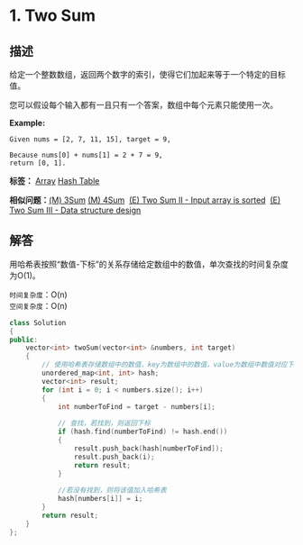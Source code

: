 # 1. Two Sum

## 描述

给定一个整数数组，返回两个数字的索引，使得它们加起来等于一个特定的目标值。

您可以假设每个输入都有一且只有一个答案，数组中每个元素只能使用一次。

**Example:**

```
Given nums = [2, 7, 11, 15], target = 9,

Because nums[0] + nums[1] = 2 + 7 = 9,
return [0, 1].
```

**标签：** [Array](https://leetcode.com/tag/array/)    [Hash Table](https://leetcode.com/tag/hash-table/)

**相似问题：**[(M) 3Sum](https://leetcode.com/problems/3sum/)    [(M) 4Sum](https://leetcode.com/problems/4sum/)    [(E) Two Sum II - Input array is sorted](https://leetcode.com/problems/two-sum-ii-input-array-is-sorted/)    [(E) Two Sum III - Data structure design](https://leetcode.com/problems/two-sum-iii-data-structure-design/)

## 解答

用哈希表按照“数值-下标”的关系存储给定数组中的数值，单次查找的时间复杂度为O(1)。

`时间复杂度`：O(n)  
`空间复杂度`：O(n)

```C++
class Solution 
{
public:
    vector<int> twoSum(vector<int> &numbers, int target)
    {
        // 使用哈希表存储数组中的数值，key为数组中的数值，value为数组中数值对应下标 
    	unordered_map<int, int> hash;
    	vector<int> result;
    	for (int i = 0; i < numbers.size(); i++) 
    	{
    		int numberToFind = target - numbers[i];
    
            // 查找，若找到，则返回下标
    		if (hash.find(numberToFind) != hash.end()) 
    		{
    			result.push_back(hash[numberToFind]);
    			result.push_back(i);			
    			return result;
    		}
    
            //若没有找到，则将该值加入哈希表
    		hash[numbers[i]] = i;
    	}
    	return result;
    }
};
```

